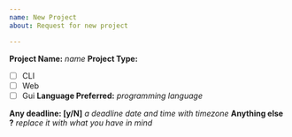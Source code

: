 ```yaml
---
name: New Project
about: Request for new project

---
```


**Project Name:** _name_
**Project Type:**
<!-- choose one by changing [ ] to [x] -->
- [ ] CLI 
- [ ] Web
- [ ] Gui
**Language Preferred:** _programming language_
<!-- of your answer to the next question is NO then leave it untouched, otherwise enter date and time-->
**Any deadline: [y/N]** _a deadline date and time with timezone_
**Anything else ?** _replace it with what you have in mind_
